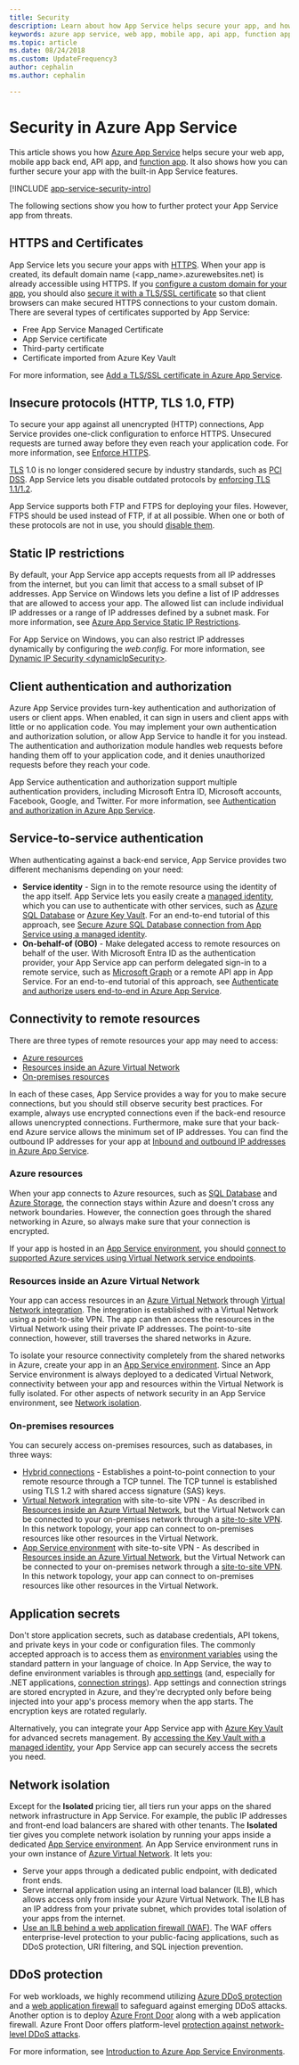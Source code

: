 ```yaml
---
title: Security
description: Learn about how App Service helps secure your app, and how you can further lock down your app from threats. 
keywords: azure app service, web app, mobile app, api app, function app, security, secure, secured, compliance, compliant, certificate, certificates, https, ftps, tls, trust, encryption, encrypt, encrypted, ip restriction, authentication, authorization, authn, autho, msi, managed service identity, managed identity, secrets, secret, patching, patch, patches, version, isolation, network isolation, ddos, mitm
ms.topic: article
ms.date: 08/24/2018
ms.custom: UpdateFrequency3
author: cephalin
ms.author: cephalin

---
```

# Security in Azure App Service

This article shows you how [Azure App Service](overview.md) helps secure your web app, mobile app back end, API app, and [function app](../azure-functions/index.yml). It also shows how you can further secure your app with the built-in App Service features.

[!INCLUDE [app-service-security-intro](~/reusable-content/ce-skilling/azure/includes/app-service-security-intro.md)]

The following sections show you how to further protect your App Service app from threats.

## HTTPS and Certificates

App Service lets you secure your apps with [HTTPS](https://wikipedia.org/wiki/HTTPS). When your app is created, its default domain name (\<app_name>.azurewebsites.net) is already accessible using HTTPS. If you [configure a custom domain for your app](app-service-web-tutorial-custom-domain.md), you should also [secure it with a TLS/SSL certificate](configure-ssl-bindings.md) so that client browsers can make secured HTTPS connections to your custom domain. There are several types of certificates supported by App Service:

- Free App Service Managed Certificate
- App Service certificate
- Third-party certificate
- Certificate imported from Azure Key Vault

For more information, see [Add a TLS/SSL certificate in Azure App Service](configure-ssl-certificate.md).

## Insecure protocols (HTTP, TLS 1.0, FTP)

To secure your app against all unencrypted (HTTP) connections, App Service provides one-click configuration to enforce HTTPS. Unsecured requests are turned away before they even reach your application code. For more information, see [Enforce HTTPS](configure-ssl-bindings.md#enforce-https).

[TLS](https://wikipedia.org/wiki/Transport_Layer_Security) 1.0 is no longer considered secure by industry standards, such as [PCI DSS](https://wikipedia.org/wiki/Payment_Card_Industry_Data_Security_Standard). App Service lets you disable outdated protocols by [enforcing TLS 1.1/1.2](configure-ssl-bindings.md#enforce-tls-versions).

App Service supports both FTP and FTPS for deploying your files. However, FTPS should be used instead of FTP, if at all possible. When one or both of these protocols are not in use, you should [disable them](deploy-ftp.md#enforce-ftps).

## Static IP restrictions

By default, your App Service app accepts requests from all IP addresses from the internet, but you can limit that access to a small subset of IP addresses. App Service on Windows lets you define a list of IP addresses that are allowed to access your app. The allowed list can include individual IP addresses or a range of IP addresses defined by a subnet mask. For more information, see [Azure App Service Static IP Restrictions](app-service-ip-restrictions.md).

For App Service on Windows, you can also restrict IP addresses dynamically by configuring the _web.config_. For more information, see [Dynamic IP Security \<dynamicIpSecurity>](/iis/configuration/system.webServer/security/dynamicIpSecurity/).

## Client authentication and authorization

Azure App Service provides turn-key authentication and authorization of users or client apps. When enabled, it can sign in users and client apps with little or no application code. You may implement your own authentication and authorization solution, or allow App Service to handle it for you instead. The authentication and authorization module handles web requests before handing them off to your application code, and it denies unauthorized requests before they reach your code.

App Service authentication and authorization support multiple authentication providers, including Microsoft Entra ID, Microsoft accounts, Facebook, Google, and Twitter. For more information, see [Authentication and authorization in Azure App Service](overview-authentication-authorization.md).

## Service-to-service authentication

When authenticating against a back-end service, App Service provides two different mechanisms depending on your need:

- **Service identity** - Sign in to the remote resource using the identity of the app itself. App Service lets you easily create a [managed identity](overview-managed-identity.md), which you can use to authenticate with other services, such as [Azure SQL Database](/azure/sql-database/) or [Azure Key Vault](../key-vault/index.yml). For an end-to-end tutorial of this approach, see [Secure Azure SQL Database connection from App Service using a managed identity](tutorial-connect-msi-sql-database.md).
- **On-behalf-of (OBO)** - Make delegated access to remote resources on behalf of the user. With Microsoft Entra ID as the authentication provider, your App Service app can perform delegated sign-in to a remote service, such as [Microsoft Graph](/graph/overview) or a remote API app in App Service. For an end-to-end tutorial of this approach, see [Authenticate and authorize users end-to-end in Azure App Service](tutorial-auth-aad.md).

## Connectivity to remote resources

There are three types of remote resources your app may need to access: 

- [Azure resources](#azure-resources)
- [Resources inside an Azure Virtual Network](#resources-inside-an-azure-virtual-network)
- [On-premises resources](#on-premises-resources)

In each of these cases, App Service provides a way for you to make secure connections, but you should still observe security best practices. For example, always use encrypted connections even if the back-end resource allows unencrypted connections. Furthermore, make sure that your back-end Azure service allows the minimum set of IP addresses. You can find the outbound IP addresses for your app at [Inbound and outbound IP addresses in Azure App Service](overview-inbound-outbound-ips.md).

### Azure resources

When your app connects to Azure resources, such as [SQL Database](https://azure.microsoft.com/services/sql-database/) and [Azure Storage](../storage/index.yml), the connection stays within Azure and doesn't cross any network boundaries. However, the connection goes through the shared networking in Azure, so always make sure that your connection is encrypted. 

If your app is hosted in an [App Service environment](environment/intro.md), you should [connect to supported Azure services using Virtual Network service endpoints](../virtual-network/virtual-network-service-endpoints-overview.md).

### Resources inside an Azure Virtual Network

Your app can access resources in an [Azure Virtual Network](../virtual-network/index.yml) through [Virtual Network integration](./overview-vnet-integration.md). The integration is established with a Virtual Network using a point-to-site VPN. The app can then access the resources in the Virtual Network using their private IP addresses. The point-to-site connection, however, still traverses the shared networks in Azure. 

To isolate your resource connectivity completely from the shared networks in Azure, create your app in an [App Service environment](environment/intro.md). Since an App Service environment is always deployed to a dedicated Virtual Network, connectivity between your app and resources within the Virtual Network is fully isolated. For other aspects of network security in an App Service environment, see [Network isolation](#network-isolation).

### On-premises resources

You can securely access on-premises resources, such as databases, in three ways: 

- [Hybrid connections](app-service-hybrid-connections.md) - Establishes a point-to-point connection to your remote resource through a TCP tunnel. The TCP tunnel is established using TLS 1.2 with shared access signature (SAS) keys.
- [Virtual Network integration](./overview-vnet-integration.md) with site-to-site VPN - As described in [Resources inside an Azure Virtual Network](#resources-inside-an-azure-virtual-network), but the Virtual Network can be connected to your on-premises network through a [site-to-site VPN](../vpn-gateway/tutorial-site-to-site-portal.md). In this network topology, your app can connect to on-premises resources like other resources in the Virtual Network.
- [App Service environment](environment/intro.md) with site-to-site VPN - As described in [Resources inside an Azure Virtual Network](#resources-inside-an-azure-virtual-network), but the Virtual Network can be connected to your on-premises network through a [site-to-site VPN](../vpn-gateway/tutorial-site-to-site-portal.md). In this network topology, your app can connect to on-premises resources like other resources in the Virtual Network.

## Application secrets

Don't store application secrets, such as database credentials, API tokens, and private keys in your code or configuration files. The commonly accepted approach is to access them as [environment variables](https://wikipedia.org/wiki/Environment_variable) using the standard pattern in your language of choice. In App Service, the way to define environment variables is through [app settings](configure-common.md#configure-app-settings) (and, especially for .NET applications, [connection strings](configure-common.md#configure-connection-strings)). App settings and connection strings are stored encrypted in Azure, and they're decrypted only before being injected into your app's process memory when the app starts. The encryption keys are rotated regularly.

Alternatively, you can integrate your App Service app with [Azure Key Vault](../key-vault/index.yml) for advanced secrets management. By [accessing the Key Vault with a managed identity](../key-vault/general/tutorial-net-create-vault-azure-web-app.md), your App Service app can securely access the secrets you need.

## Network isolation

Except for the **Isolated** pricing tier, all tiers run your apps on the shared network infrastructure in App Service. For example, the public IP addresses and front-end load balancers are shared with other tenants. The **Isolated** tier gives you complete network isolation by running your apps inside a dedicated [App Service environment](environment/intro.md). An App Service environment runs in your own instance of [Azure Virtual Network](../virtual-network/index.yml). It lets you: 

- Serve your apps through a dedicated public endpoint, with dedicated front ends.
- Serve internal application using an internal load balancer (ILB), which allows access only from inside your Azure Virtual Network. The ILB has an IP address from your private subnet, which provides total isolation of your apps from the internet.
- [Use an ILB behind a web application firewall (WAF)](environment/integrate-with-application-gateway.md). The WAF offers enterprise-level protection to your public-facing applications, such as DDoS protection, URI filtering, and SQL injection prevention.

## DDoS protection

For web workloads, we highly recommend utilizing [Azure DDoS protection](../ddos-protection/ddos-protection-overview.md) and a [web application firewall](../web-application-firewall/overview.md) to safeguard against emerging DDoS attacks. Another option is to deploy [Azure Front Door](../frontdoor/web-application-firewall.md) along with a web application firewall. Azure Front Door offers platform-level [protection against network-level DDoS attacks](../frontdoor/front-door-ddos.md).

For more information, see [Introduction to Azure App Service Environments](environment/intro.md).
